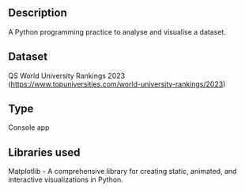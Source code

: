 ## Description
A Python programming practice to analyse and visualise a dataset.

## Dataset
QS World University Rankings 2023
(https://www.topuniversities.com/world-university-rankings/2023)

## Type
Console app

## Libraries used
Matplotlib - A comprehensive library for creating static, animated, and interactive visualizations in Python.
